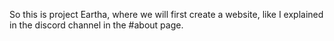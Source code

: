 So this is project Eartha, where we will first create a website, like I explained in the discord channel in the #about page.
